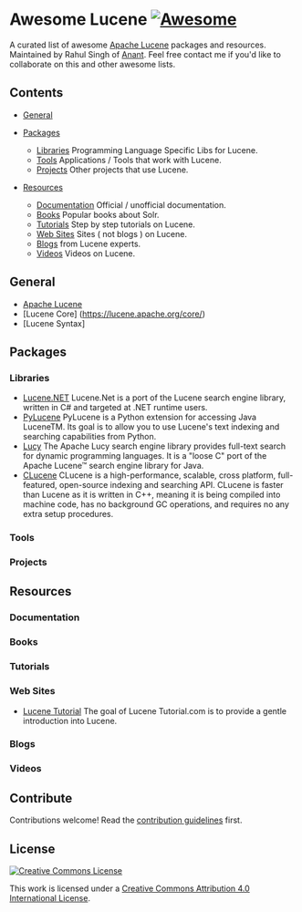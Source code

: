 # Awesome Lucene [![Awesome](https://cdn.rawgit.com/sindresorhus/awesome/d7305f38d29fed78fa85652e3a63e154dd8e8829/media/badge.svg)](https://github.com/sindresorhus/awesome)

A curated list of awesome [Apache Lucene](http://lucene.apache.org/) packages and resources. Maintained by Rahul Singh of [Anant](http://anant.us). Feel free contact me if you'd like to collaborate on this and other awesome lists. 


## Contents

- [General](#general)

- [Packages](#packages)
  - [Libraries](#interfaces)  Programming Language Specific Libs for Lucene.
  - [Tools](#tools) Applications / Tools that work with Lucene.
  - [Projects](#projects) Other projects that use Lucene.
  
- [Resources](#resources)
  - [Documentation](#documentation) Official / unofficial documentation. 
  - [Books](#books) Popular books about Solr.
  - [Tutorials](#tutorials) Step by step tutorials on Lucene.
  - [Web Sites](#web-sites) Sites ( not blogs ) on Lucene.
  - [Blogs](#blogs) from Lucene experts.
  - [Videos](#videos) Videos on Lucene.


## General

  - [Apache Lucene](http://lucene.apache.org/)
  - [Lucene Core] (https://lucene.apache.org/core/)
  - [Lucene Syntax] 
## Packages


### Libraries

  - [Lucene.NET](http://lucenenet.apache.org/) Lucene.Net is a port of the Lucene search engine library, written in C# and targeted at .NET runtime users.
  - [PyLucene](http://lucene.apache.org/pylucene/) PyLucene is a Python extension for accessing Java LuceneTM. Its goal is to allow you to use Lucene's text indexing and searching capabilities from Python.
  - [Lucy](http://lucy.apache.org/) The Apache Lucy search engine library provides full-text search for dynamic programming languages. It is a "loose C" port of the Apache Lucene™ search engine library for Java.
  - [CLucene](http://clucene.sourceforge.net/) CLucene is a high-performance, scalable, cross platform, full-featured, open-source indexing and searching API. CLucene is faster than Lucene as it is written in C++, meaning it is being compiled into machine code, has no background GC operations, and requires no any extra setup procedures.
  
### Tools
  
### Projects

## Resources

### Documentation

### Books

### Tutorials

### Web Sites

  - [Lucene Tutorial](http://www.lucenetutorial.com/) The goal of Lucene Tutorial.com is to provide a gentle introduction into Lucene.

### Blogs

### Videos


## Contribute

Contributions welcome! Read the [contribution guidelines](contributing.md) first.


## License

[![Creative Commons License](http://i.creativecommons.org/l/by/4.0/88x31.png)](http://creativecommons.org/licenses/by/4.0/)

This work is licensed under a [Creative Commons Attribution 4.0 International License](http://creativecommons.org/licenses/by/4.0/).

